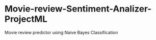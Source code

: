 # Movie-review-Sentiment-Analizer-ProjectML
Movie review predictor using Naive Bayes Classification
